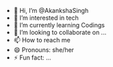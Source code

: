 - 👋 Hi, I’m @AkankshaSingh
- 👀 I’m interested in tech
- 🌱 I’m currently learning Codings
- 💞️ I’m looking to collaborate on ...
- 📫 How to reach me 
- 😄 Pronouns: she/her
- ⚡ Fun fact: ...

<!---
AkankshaSing07/AkankshaSing07 is a ✨ special ✨ repository because its `README.md` (this file) appears on your GitHub profile.
You can click the Preview link to take a look at your changes.
--->
